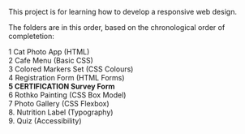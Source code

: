 This project is for learning how to develop a responsive web design.

The folders are in this order, based on the chronological order of completetion:


1 Cat Photo App (HTML)  
2 Cafe Menu (Basic CSS)  
3 Colored Markers Set (CSS Colours)  
4 Registration Form (HTML Forms)  
**5 CERTIFICATION Survey Form**  
6 Rothko Painting (CSS Box Model)  
7 Photo Gallery (CSS Flexbox)  
8. Nutrition Label (Typography)  
9. Quiz (Accessibility)